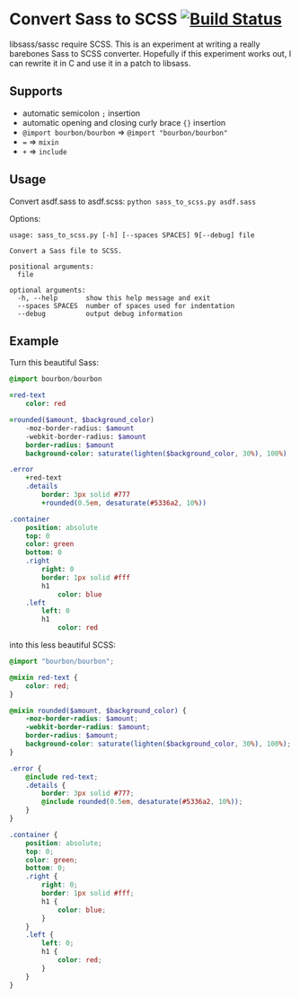 Convert Sass to SCSS [![Build Status](https://travis-ci.org/luqmaan/sass_to_scss.svg?branch=1.2)](https://travis-ci.org/luqmaan/sass_to_scss)
==

libsass/sassc require SCSS. This is an experiment at writing a really barebones Sass to SCSS converter. Hopefully if this experiment works out, I can rewrite it in C and use it in a patch to libsass.

Supports
--

- automatic semicolon `;` insertion
- automatic opening and closing curly brace `{}` insertion
- `@import bourbon/bourbon` => `@import "bourbon/bourbon"`
- `=` => `mixin`
- `+` => `include`

Usage
--

Convert asdf.sass to asdf.scss: `python sass_to_scss.py asdf.sass`

Options:

```
usage: sass_to_scss.py [-h] [--spaces SPACES] 9[--debug] file

Convert a Sass file to SCSS.

positional arguments:
  file

optional arguments:
  -h, --help       show this help message and exit
  --spaces SPACES  number of spaces used for indentation
  --debug          output debug information
```


Example
--

Turn this beautiful Sass:

```sass
@import bourbon/bourbon

=red-text
    color: red

=rounded($amount, $background_color)
    -moz-border-radius: $amount
    -webkit-border-radius: $amount
    border-radius: $amount
    background-color: saturate(lighten($background_color, 30%), 100%)

.error
    +red-text
    .details
        border: 3px solid #777
        +rounded(0.5em, desaturate(#5336a2, 10%))

.container
    position: absolute
    top: 0
    color: green
    bottom: 0
    .right
        right: 0
        border: 1px solid #fff
        h1
            color: blue
    .left
        left: 0
        h1
            color: red
```

into this less beautiful SCSS:

```scss
@import "bourbon/bourbon";

@mixin red-text {
    color: red;
}

@mixin rounded($amount, $background_color) {
    -moz-border-radius: $amount;
    -webkit-border-radius: $amount;
    border-radius: $amount;
    background-color: saturate(lighten($background_color, 30%), 100%);
}

.error {
    @include red-text;
    .details {
        border: 3px solid #777;
        @include rounded(0.5em, desaturate(#5336a2, 10%));
    }
}

.container {
    position: absolute;
    top: 0;
    color: green;
    bottom: 0;
    .right {
        right: 0;
        border: 1px solid #fff;
        h1 {
            color: blue;
        }
    }
    .left {
        left: 0;
        h1 {
            color: red;
        }
    }
}
```
